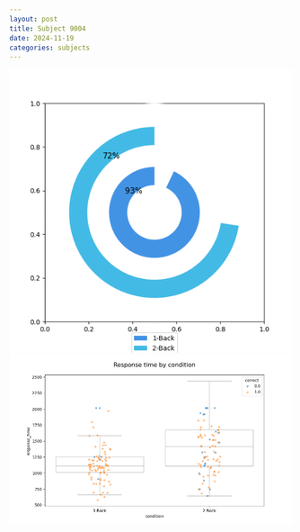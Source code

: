 ```yaml
---
layout: post
title: Subject 9004
date: 2024-11-19
categories: subjects
---
```


![](data/9004/run-22/9004_accuracy_by_condition.png)
![](data/9004/run-22/9004_response_time_by_condition.png)
